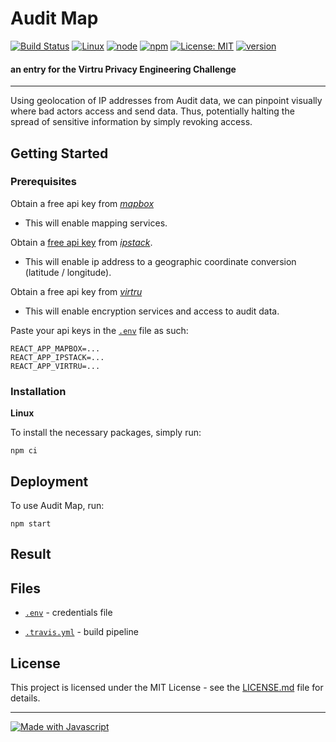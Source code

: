 # Audit Map
[![Build Status](https://travis-ci.org/suchak1/audit_map.png?branch=master)](https://travis-ci.org/suchak1/audit_map)
[![Linux](https://img.shields.io/badge/os-Linux-1f425f.svg)](https://ubuntu.com/download/desktop)
[![node](https://img.shields.io/badge/node-v10.16.3-red.svg)](https://ubuntu.com/download/desktop)
[![npm](https://img.shields.io/badge/npm-6.9.0-blue.svg)](https://ubuntu.com/download/desktop)
[![License: MIT](https://img.shields.io/badge/License-MIT-yellow.svg)](LICENSE.md)
[![version](https://img.shields.io/github/package-json/v/suchak1/audit_map)](package.json)

#### an entry for the Virtru Privacy Engineering Challenge
***

Using geolocation of IP addresses from Audit data, we can pinpoint visually where bad actors access and send data. Thus, potentially halting the spread of sensitive information by simply revoking access.

## Getting Started

### Prerequisites

Obtain a free api key from [*mapbox*](https://www.mapbox.com/)
- This will enable mapping services.


Obtain a [free api key](https://ipstack.com/product) from [*ipstack*](https://ipstack.com).
- This will enable ip address to a geographic coordinate conversion (latitude / longitude).

Obtain a free api key from [*virtru*](https://www.virtru.com/)
- This will enable encryption services and access to audit data.

Paste your api keys in the [`.env`](.env) file as such:

```
REACT_APP_MAPBOX=...
REACT_APP_IPSTACK=...
REACT_APP_VIRTRU=...
```

### Installation
**Linux**

To install the necessary packages, simply run:
```
npm ci
```

## Deployment

To use Audit Map, run:

```
npm start
```


## Result

## Files

- [```.env```](.env) - credentials file

- [```.travis.yml```](.travis.yml) - build pipeline


## License
This project is licensed under the MIT License - see the [LICENSE.md](LICENSE.md)
 file for details.

***

[![Made with Javascript](https://forthebadge.com/images/badges/made-with-javascript.svg)](https://nodejs.org/en/)
